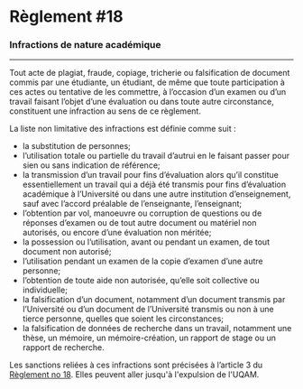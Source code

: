 # Règlement #18

### Infractions de nature académique

-----

Tout acte de plagiat, fraude, copiage, tricherie ou falsification de document commis par une étudiante, un étudiant, de même que toute participation à ces actes ou tentative de les commettre, à l’occasion d’un examen ou d’un travail faisant l’objet d’une évaluation ou dans toute autre circonstance, constituent une infraction au sens de ce règlement.

La liste non limitative des infractions est définie comme suit :

- la substitution de personnes;
- l’utilisation totale ou partielle du travail d’autrui en le faisant passer pour sien ou sans indication de référence;
- la transmission d’un travail pour fins d’évaluation alors qu’il constitue essentiellement un travail qui a déjà été transmis pour fins d’évaluation académique à l’Université ou dans une autre institution d’enseignement, sauf avec l’accord préalable de l’enseignante, l’enseignant;
- l’obtention par vol, manoeuvre ou corruption de questions ou de réponses d’examen ou de tout autre document ou matériel non autorisés, ou encore d’une évaluation non méritée;
- la possession ou l’utilisation, avant ou pendant un examen, de tout document non autorisé;
- l’utilisation pendant un examen de la copie d’examen d’une autre personne;
- l’obtention de toute aide non autorisée, qu’elle soit collective ou individuelle;
- la falsification d’un document, notamment d’un document transmis par l’Université ou d’un document de l’Université transmis ou non à une tierce personne, quelles que soient les circonstances;
- la falsification de données de recherche dans un travail, notamment une thèse, un mémoire, un mémoire-création, un rapport de stage ou un rapport de recherche.

Les sanctions reliées à ces infractions sont précisées à l’article 3 du [Règlement no 18](http://r18.uqam.ca). Elles peuvent aller jusqu'à l'expulsion de l'UQAM.
